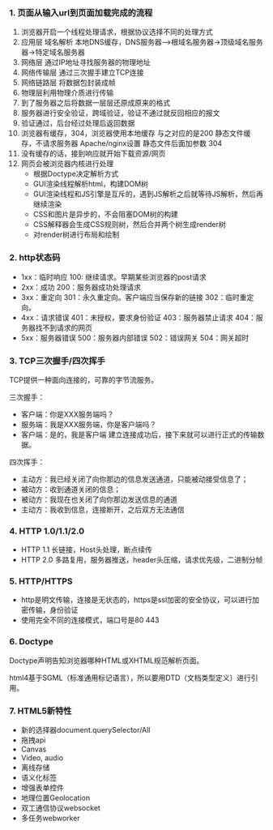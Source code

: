 ### 1. 页面从输入url到页面加载完成的流程
1. 浏览器开启一个线程处理请求，根据协议选择不同的处理方式
2. 应用层 域名解析 本地DNS缓存，DNS服务器—>根域名服务器->顶级域名服务器->特定域名服务器
3. 网络层 通过IP地址寻找服务器的物理地址
4. 网络传输层 通过三次握手建立TCP连接
5. 网络链路层 将数据包封装成帧
6. 物理层利用物理介质进行传输
7. 到了服务器之后将数据一层层还原成原来的格式
8. 服务器进行安全验证，跨域验证，验证不通过就反回相应的报文
9. 验证通过，后台经过处理后返回数据
10. 浏览器有缓存，304，浏览器使用本地缓存 与之对应的是200 静态文件缓存，不请求服务器 Apache/nginx设置 静态文件后面加参数 304
11. 没有缓存的话，接到响应就开始下载资源/网页
12. 网页会被浏览器内核进行处理
    * 根据Doctype决定解析方式
    * GUI渲染线程解析html，构建DOM树
    * GUI渲染线程和JS引擎是互斥的，遇到JS解析之后就等待JS解析，然后再继续渲染
    * CSS和图片是异步的，不会阻塞DOM树的构建
    * CSS解释器会生成CSS规则树，然后合并两个树生成render树
    * 对render树进行布局和绘制
    
### 2. http状态码

* 1xx：临时响应
100: 继续请求。早期某些浏览器的post请求
* 2xx：成功
200：服务器成功处理请求
* 3xx：重定向
301：永久重定向。客户端应当保存新的链接
302：临时重定向。
* 4xx：请求错误
401：未授权，要求身份验证
403：服务器禁止请求
404：服务器找不到请求的网页
* 5xx：服务器错误
500：服务器内部错误
502：错误网关
504：网关超时

### 3. TCP三次握手/四次挥手
TCP提供一种面向连接的，可靠的字节流服务。

三次握手：
* 客户端：你是XXX服务端吗？
* 服务端：我是XXX服务端，你是客户端吗？
* 客户端：是的，我是客户端
建立连接成功后，接下来就可以进行正式的传输数据。

四次挥手：
* 主动方：我已经关闭了向你那边的信息发送通道，只能被动接受信息了；
* 被动方：收到通道关闭的信息；
* 被动方：我现在也关闭了向你那边发送信息的通道
* 主动方：我收到信息，连接断开，之后双方无法通信

### 4. HTTP 1.0/1.1/2.0
* HTTP 1.1 
长链接，Host头处理，断点续传
* HTTP 2.0
多路复用，服务器推送，header头压缩，请求优先级，二进制分帧

### 5. HTTP/HTTPS
* http是明文传输，连接是无状态的，https是ssl加密的安全协议，可以进行加密传输，身份验证
* 使用完全不同的连接模式，端口号是80 443

### 6. Doctype
Doctype声明告知浏览器哪种HTML或XHTML规范解析页面。

html4基于SGML（标准通用标记语言），所以要用DTD（文档类型定义）进行引用。

### 7. HTML5新特性
* 新的选择器document.querySelector/All
* 拖拽api
* Canvas
* Video, audio
* 离线存储
* 语义化标签
* 增强表单控件
* 地理位置Geolocation
* 双工通信协议websocket
* 多任务webworker


